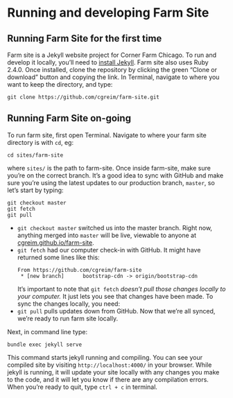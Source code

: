 # Running and developing Farm Site

## Running Farm Site for the first time
Farm site is a Jekyll website project for Corner Farm Chicago. To run and develop it locally, you’ll need to [install Jekyll](https://jekyllrb.com/docs/installation/). Farm site also uses Ruby 2.4.0.
Once installed, clone the repository by clicking the green “Clone or download” button and copying the link. In Terminal, navigate to where you want to keep the directory, and type:
```shell
git clone https://github.com/cgreim/farm-site.git
```


## Running Farm Site on-going
To run farm site, first open Terminal. Navigate to where your farm site directory is with `cd`, eg:
```shell
cd sites/farm-site
```
where `sites/` is the path to farm-site.
Once inside farm-site, make sure you’re on the correct branch. It’s a good idea to sync with GitHub and make sure you’re using the latest updates to our production branch, `master`, so let’s start by typing:
```shell
git checkout master
git fetch
git pull
```
- `git checkout master` switched us into the master branch. Right now, anything merged into `master` will be live, viewable to anyone at [cgreim.github.io/farm-site](https://cgreim.github.io/farm-site/).
- `git fetch` had our computer check-in with GitHub. It might have returned some lines like this:
  ```shell
  From https://github.com/cgreim/farm-site
   * [new branch]      bootstrap-cdn -> origin/bootstrap-cdn
  ```
  It’s important to note that `git fetch` _doesn’t pull those changes locally to your computer._ It just lets you see that changes have been made. To sync the changes locally, you need:
- `git pull` pulls updates down from GitHub. Now that we’re all synced, we’re ready to run farm site locally.

Next, in command line type:
```shell
bundle exec jekyll serve
```
This command starts jekyll running and compiling. You can see your compiled site by visiting `http://localhost:4000/` in your browser. While jekyll is running, it will update your site locally with any changes you make to the code, and it will let you know if there are any compilation errors. When you’re ready to quit, type `ctrl + c` in terminal.
